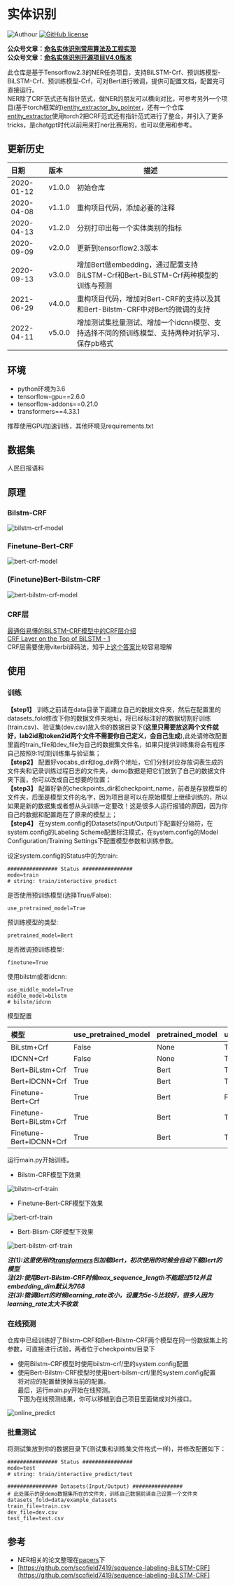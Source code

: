 # 实体识别

![Authour](https://img.shields.io/badge/Author-StanleyLsx-blue.svg) 
[![GitHub license](https://img.shields.io/badge/license-MIT-yellowgreen.svg)](https://github.com/StanleyLsx/entity_extractor_by_ner)

**公众号文章：[命名实体识别常用算法及工程实现](https://mp.weixin.qq.com/s/KNNw9JUZxXljE87vVgW5Yg)**  
**公众号文章：[命名实体识别开源项目V4.0版本](https://mp.weixin.qq.com/s/oWHFdcBdVsifvuEyr_ruPQ)**  

此仓库是基于Tensorflow2.3的NER任务项目，支持BiLSTM-Crf、预训练模型-BiLSTM-Crf、预训练模型-Crf，可对Bert进行微调，提供可配置文档，配置完可直接运行。  
NER除了CRF范式还有指针范式，做NER的朋友可以横向对比，可参考另外一个项目(基于torch框架的)[entity_extractor_by_pointer](https://github.com/StanleyLsx/entity_extractor_by_pointer)，还有一个仓库[entity_extractor](https://github.com/StanleyLsx/entity_extractor)使用torch2把CRF范式还有指针范式进行了整合，并引入了更多tricks，是chatgpt时代以前用来打ner比赛用的，也可以使用和参考。  

## 更新历史
日期| 版本     |描述
:---|:-------|---
2020-01-12| v1.0.0 |初始仓库
2020-04-08| v1.1.0 |重构项目代码，添加必要的注释
2020-04-13| v1.2.0 |分别打印出每一个实体类别的指标
2020-09-09| v2.0.0 |更新到tensorflow2.3版本
2020-09-13| v3.0.0 |增加Bert做embedding，通过配置支持BiLSTM-Crf和Bert-BiLSTM-Crf两种模型的训练与预测
2021-06-29| v4.0.0 |重构项目代码，增加对Bert-CRF的支持以及其和Bert-Bilstm-CRF中对Bert的微调的支持
2022-04-11| v5.0.0 |增加测试集批量测试、增加一个idcnn模型、支持选择不同的预训练模型、支持两种对抗学习、保存pb格式

## 环境
* python环境为3.6
* tensorflow-gpu==2.6.0
* tensorflow-addons==0.21.0
* transformers==4.33.1

推荐使用GPU加速训练，其他环境见requirements.txt

## 数据集
人民日报语料

## 原理 
### Bilstm-CRF

![bilstm-crf-model](https://img-blog.csdnimg.cn/20210629194609507.png) 

### Finetune-Bert-CRF

![bert-crf-model](https://img-blog.csdnimg.cn/20210629194710746.png) 

### (Finetune)Bert-Bilstm-CRF

![bert-bilstm-crf-model](https://img-blog.csdnimg.cn/20210629194719983.png) 

 
### CRF层
[最通俗易懂的BiLSTM-CRF模型中的CRF层介绍](https://zhuanlan.zhihu.com/p/44042528)  
[CRF Layer on the Top of BiLSTM - 1](https://createmomo.github.io/2017/09/12/CRF_Layer_on_the_Top_of_BiLSTM_1/)  
CRF层需要使用viterbi译码法，知乎上[这个答案](https://www.zhihu.com/question/20136144)比较容易理解    

## 使用
### 训练
**【step1】** 训练之前请在data目录下面建立自己的数据文件夹，然后在配置里的datasets_fold修改下你的数据文件夹地址，将已经标注好的数据切割好训练(train.csv)、验证集(dev.csv)放入你的数据目录下(**这里只需要放这两个文件就好，lab2id和token2id两个文件不需要你自己定义，会自己生成**),此处请修改配置里面的train_file和dev_file为自己的数据集文件名，如果只提供训练集将会有程序自己按照9:1切割训练集与验证集；  
**【step2】** 配置好vocabs_dir和log_dir两个地址，它们分别对应存放词表生成的文件夹和记录训练过程日志的文件夹，demo数据是把它们放到了自己的数据文件夹下面，你可以改成自己想要的位置；  
**【step3】** 配置好新的checkpoints_dir和checkpoint_name，前者是存放模型的文件夹，后面是模型文件的名字，因为项目是可以在原始模型上继续训练的，所以如果是新的数据集或者想从头训练一定要改！这是很多人运行报错的原因，因为你自己的数据和配置跑在了原来的模型上；  
**【step4】** 在system.config的Datasets(Input/Output)下配置好分隔符，在system.config的Labeling Scheme配置标注模式，在system.config的Model Configuration/Training Settings下配置模型参数和训练参数。  

设定system.config的Status中的为train:
```
################ Status ################
mode=train
# string: train/interactive_predict
```

是否使用预训练模型(选择True/False):  
```
use_pretrained_model=True
```

预训练模型的类型:  
```
pretrained_model=Bert
```

是否微调预训练模型:     
```
finetune=True
```

使用bilstm或者idcnn:  
```
use_middle_model=True
middle_model=bilstm
# bilstm/idcnn
```

模型配置  

模型|use_pretrained_model| pretrained_model | use_middle_model |middle_model
:---|:---|:-----------------|:-----------------|---
BiLstm+Crf|False| None             | True             |bilstm
IDCNN+Crf|False| None             | True             |idcnn
Bert+BiLstm+Crf|True| Bert             | True             |bilstm
Bert+IDCNN+Crf|True| Bert             | True             |idcnn
Finetune-Bert+Crf|True| Bert            | False            |None
Finetune-Bert+BiLstm+Crf|True| Bert             | True             |bilstm
Finetune-Bert+IDCNN+Crf|True| Bert             | True             |idcnn

  
运行main.py开始训练。  

* Bilstm-CRF模型下效果

![bilstm-crf-train](https://img-blog.csdnimg.cn/2020091319580672.png)  

* Finetune-Bert-CRF模型下效果

![bert-crf-train](https://img-blog.csdnimg.cn/20210701175300657.png)  

* Bert-Blism-CRF模型下效果

![bert-bilstm-crf-train](https://img-blog.csdnimg.cn/20200913200450351.png)  

***注(1):这里使用的[transformers](https://github.com/huggingface/transformers)包加载Bert，初次使用的时候会自动下载Bert的模型***   
***注(2):使用Bert-Bilstm-CRF时候max_sequence_length不能超过512并且embedding_dim默认为768***  
***注(3):微调Bert的时候learning_rate改小，设置为5e-5比较好，很多人因为learning_rate太大不收敛***

### 在线预测
仓库中已经训练好了Bilstm-CRF和Bert-Bilstm-CRF两个模型在同一份数据集上的参数，可直接进行试验，两者位于checkpoints/目录下  
* 使用Bilstm-CRF模型时使用bilstm-crf/里的system.config配置
* 使用Bert-Bilstm-CRF模型时使用bert-bilsm-crf/里的system.config配置   
将对应的配置替换掉当前的配置。  
最后，运行main.py开始在线预测。   
下图为在线预测结果，你可以移植到自己项目里面做成对外接口。    

![online_predict](https://img-blog.csdnimg.cn/202009131958050.png)  

### 批量测试
将测试集放到你的数据目录下(测试集和训练集文件格式一样)，并修改配置如下：
```
################ Status ################
mode=test
# string: train/interactive_predict/test

################ Datasets(Input/Output) ################
# 此处展示的是demo数据集所在的文件夹，训练自己数据前请自己设置一个文件夹
datasets_fold=data/example_datasets
train_file=train.csv
dev_file=dev.csv
test_file=test.csv
```

## 参考
+ NER相关的论文整理在[papers](papers)下
+ [https://github.com/scofield7419/sequence-labeling-BiLSTM-CRF](https://github.com/scofield7419/sequence-labeling-BiLSTM-CRF)


